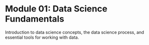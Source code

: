 # Module 01: Data Science Fundamentals

Introduction to data science concepts, the data science process, and essential tools for working with data.
